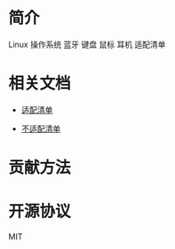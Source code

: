 # 简介

Linux 操作系统 蓝牙 键盘 鼠标 耳机 适配清单

# 相关文档

- [适配清单](docs/zh-Hans/README.md)

- [不适配清单](docs/zh-Hans/README.md)

# 贡献方法



# 开源协议

MIT
